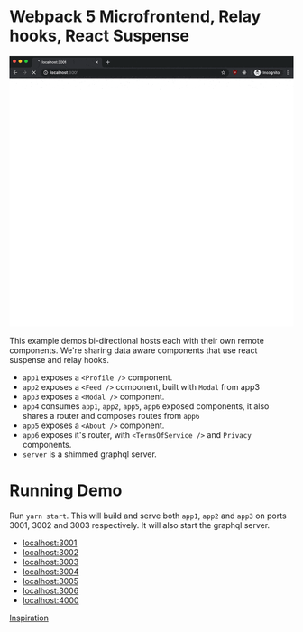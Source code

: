 # Webpack 5 Microfrontend, Relay hooks, React Suspense

<img src='https://github.com/hanford/bi-directional-mfe/blob/master/example.gif' alt='preview gif' width='600px' />

This example demos bi-directional hosts each with their own remote components. We're sharing data aware components that use react suspense and relay hooks.

- `app1` exposes a `<Profile />` component.
- `app2` exposes a `<Feed />` component, built with `Modal` from app3
- `app3` exposes a `<Modal />` component.
- `app4` consumes `app1`, `app2`, `app5`, `app6` exposed components, it also shares a router and composes routes from `app6`
- `app5` exposes a `<About />` component.
- `app6` exposes it's router, with `<TermsOfService />` and `Privacy` components.
- `server` is a shimmed graphql server.

# Running Demo

Run `yarn start`. This will build and serve both `app1`, `app2` and `app3` on ports 3001, 3002 and 3003 respectively. It will also start the graphql server.

- [localhost:3001](http://localhost:3001/)
- [localhost:3002](http://localhost:3002/)
- [localhost:3003](http://localhost:3003/)
- [localhost:3004](http://localhost:3004/)
- [localhost:3005](http://localhost:3005/)
- [localhost:3006](http://localhost:3006/)
- [localhost:4000](http://localhost:4000/graphql)

[Inspiration](https://github.com/mizx/module-federation-examples/tree/master/bi-directional)
